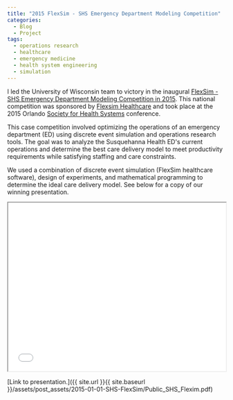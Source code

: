 ```yaml
---
title: "2015 FlexSim - SHS Emergency Department Modeling Competition"
categories:
  - Blog
  - Project
tags:
  - operations research
  - healthcare
  - emergency medicine
  - health system engineering
  - simulation
---
```



I led the University of Wisconsin team to victory in the inaugural [FlexSim - SHS Emergency Department Modeling Competition in 2015](https://www.iise.org/shs/details.aspx?id=48800). This national competition was sponsored by [Flexsim Healthcare](https://healthcare.flexsim.com) and took place at the 2015 Orlando [Society for Health Systems](https://www.iise.org/shs/) conference.

This case competition involved optimizing the operations of an emergency department (ED) using discrete event simulation and operations research tools. The goal was to analyze the Susquehanna Health ED's current operations and determine the best care delivery model to meet productivity requirements while satisfying staffing and care constraints.

We used a combination of discrete event simulation (FlexSim healthcare software), design of experiments, and mathematical programming to determine the ideal care delivery model. See below for a copy of our winning presentation.

<iframe src="{{ site.url }}{{ site.baseurl }}/assets/post_assets/2015-SHS-FlexSim/Public_SHS_Flexim.pdf" 
    style="aspect-ratio: 11 / 8.5;"
    width="100%" 
>
</iframe>

[Link to presentation.]({{ site.url }}{{ site.baseurl }}/assets/post_assets/2015-01-01-SHS-FlexSim/Public_SHS_Flexim.pdf)
